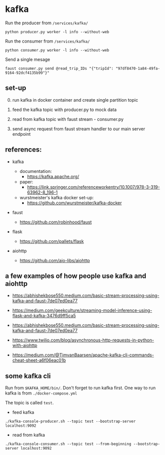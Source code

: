 # kafka
Run the producer from ``` /services/kafka/ ```
```
python producer.py worker -l info --without-web
```
Run the consumer from ``` /services/kafka/ ```
```
python consumer.py worker -l info --without-web
```
Send a single mesage
```
faust consumer.py send @read_trip_IDs "{"tripId": "97df8470-1a84-49fa-9164-92dcf4135b99"}"
```
## set-up
0. run kafka in docker container and create single partition topic

1. feed the kafka topic with producer.py to mock data 

2. read from kafka topic with faust stream - consumer.py

3. send async request from faust stream handler to our main server endpoint

## references:
- kafka
  - documentation: 
    - https://kafka.apache.org/
  - paper:
    - https://link.springer.com/referenceworkentry/10.1007/978-3-319-63962-8_196-1
  - wurstmeister's kafka docker set-up:
    - https://github.com/wurstmeister/kafka-docker

- faust
  - https://github.com/robinhood/faust

- flask
  - https://github.com/pallets/flask
   
- aiohttp
  - https://github.com/aio-libs/aiohttp

## a few examples of how people use kafka and aiohttp
- https://abhishekbose550.medium.com/basic-stream-processing-using-kafka-and-faust-7de07ed0ea77

- https://medium.com/geekculture/streaming-model-inference-using-flask-and-kafka-3476d9ff5ca5
  
- https://abhishekbose550.medium.com/basic-stream-processing-using-kafka-and-faust-7de07ed0ea77
  
- https://www.twilio.com/blog/asynchronous-http-requests-in-python-with-aiohttp 
 
- https://medium.com/@TimvanBaarsen/apache-kafka-cli-commands-cheat-sheet-a6f06eac01b

## some kafka cli
Run from ```$KAFKA_HOME/bin/```. Don't forget to run kafka first.
One way to run kafka is from ```./docker-compose.yml```

The topic is called ```test```.

- feed kafka
```
./kafka-console-producer.sh --topic test --bootstrap-server localhost:9092
```
    
- read from kafka
```
./kafka-console-consumer.sh --topic test --from-beginning --bootstrap-server localhost:9092
```
